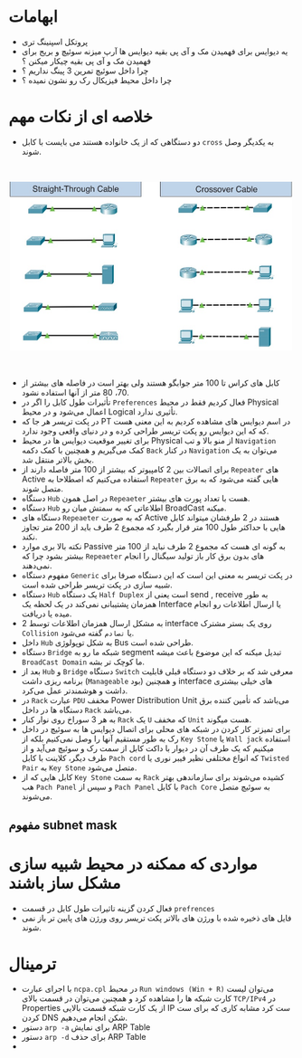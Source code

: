 # ابهامات
* پروتکل اسپنینگ تری
* یه دیوایس برای فهمیدن مک و آی پی بقیه دیوایس ها آرپ میزنه سوئیچ و بریج برای فهمیدن مک و آی پی بقیه چیکار میکنن ؟
* چرا داخل سوئیچ تمرین 3 پینگ نداریم ؟
* چرا داخل محیط فیزیکال رک رو نشون نمیده ؟

# خلاصه ای از نکات مهم

* دو دستگاهی که از یک خانواده هستند می بایست با کابل  `cross`  به یکدیگر وصل شوند.

<br>
<p align="center">
    <img width="500" src="assets/pictures/01.png">
</p>
<br>

* کابل های کراس تا 100 متر جوابگو هستند ولی بهتر است در فاصله های بیشتر از 70، 80 متر از آنها استفاده نشود.
* تأثیرات طول کابل را اگر در `Preferences` فعال کردیم فقط در محیط Physical اعمال می‌شود و در محیط Logical تأثیری ندارد.
* در پکت تریسر هر جا که PT در اسم دیوایس های مشاهده کردیم به این معنی هست که که این دیوایس رو پکت تریسر طراحی کرده و در دنیای واقعی وجود ندارد.
* برای تغییر موقعیت دیوایس ها در محیط Physical از منو بالا و تب `Navigation` کمک می‌گیریم و همچنین با کمک دکمه `Back` در کنار `Navigation` می‌توان به یک بخش بالاتر منتقل شد.
* برای اتصالات بین 2 کامپیوتر که بیشتر از 100 متر فاصله دارند از `Repeater` های Active استفاده می‌کنیم که اصطلاحا به `Repeater` هایی گفته می‌شود که به برق متصل شوند.
* دستگاه `Hub` در اصل همون `Repeaeter` هست با تعداد پورت های بیشتر.
* دستگاه `Hub` اطلاعاتی که به سمتش میان رو BroadCast میکنه.
* دستگاه های `Repeaeter` که به صورت Active هستند در 2 طرفشان میتواند کابل هایی با حداکثر طول 100 متر قرار بگیرد که مجموع 2 طرف باید از 200 متر تجاوز نکند.
* نکته بالا بری موارد Passive به گونه ای هست که مجموع 2 طرف نباید از 100 متر بیشتر بشود چرا که `Repeaeter` های بدون برق کار باز تولید سیگنال را انجام نمی‌دهند.
* مفهوم دستگاه `Generic` در پکت تریسر به معنی این است که این دستگاه صرفا برای شبیه سازی در پکت تریسر طراحی شده است.
* دستگاه `Hub` یک دستگاه `Half Duplex` است یعنی از send , receive به طور همزمان پشتیبانی نمی‌کند در یک لحظه یک Interface یا ارسال اطلاعات رو انجام میده یا دریافت.
* به مشکل ارسال همزمان اطلاعات توسط 2 interface روی یک بستر مشترک `Collision` یا `تصادم` گفته می‌شود.
* داخل `Hub` به شکل توپولوژی Bus طراحی شده است.
* دستگاه `Bridge` شبکه ما رو به segment تبدیل میکنه که این موضوع باعث میشه `BroadCast Domain` ما کوچک تر بشه.
* بعد از `Hub` و `Bridge` دستگاه `Switch` معرفی شد که بر خلاف دو دستگاه قبلی قابلیت برنامه ریزی داشت (`Manageable` بود) و همچنین interface های خیلی بیشتری داشت و هوشمندتر عمل می‌کرد.
* در `Rack` عبارت `PDU` مخفف Power Distribution Unit می‌باشد که تأمین کننده برق دستگاه ها در داخل `Rack` می‌باشد.
* به هر 3 سوراخ روی نوار کنار `Rack` یک `U` که مخفف `Unit` هست میگوند.
* برای تمیزتر کار کردن در شبکه های محلی برای اتصال دیوایس ها به سوئیچ در داخل رک به طور مستقیم آنها را وصل نمی‌کنیم بلکه از `Key Stone` یا `Wall jack` استفاده میکنیم که یک طرف آن در دیوار با داکت کابل از سمت رک و سوئیچ می‌آید و از طرف دیگر، کلاینت با کابل `Pach cord` که انواع مختلفی نظیر فیبر نوری یا `Twisted Pair` به `Key Stone` متصل می‌شود.
* کابل هایی که از `Key Stone` به سمت `Rack` کشیده می‌شوند برای سازماندهی بهتر هب `Pach Panel` و سپس از `Pach Panel` با کابل `Pach Core` به سوئیچ متصل می‌شوند.
  
## مفهوم subnet mask

# مواردی که ممکنه در محیط شبیه سازی مشکل ساز باشند
* فعال کردن گزینه تاثیرات طول کابل در قسمت `prefrences`
* فایل های ذخیره شده با ورژن های بالاتر پکت تریسر روی ورژن های پایین تر باز نمی شوند.

# ترمینال
* با اجرای عبارت `ncpa.cpl` در محیط `Run windows (Win + R)` می‌توان لیست کارت شبکه ها را مشاهده کرد و همچنین می‌توان در قسمت بالای `TCP/IPv4` در Properties از یک کارت شبکه قسمت بالایی IP ست کرد مشابه کاری که برای ست کردن DNS شکن انجام می‌دهیم.
* دستور `arp -a` برای نمایش ARP Table
* دستور `arp -d` برای حذف ARP Table
* 